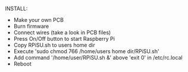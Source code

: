 INSTALL:

* Make your own PCB
* Burn firmware
* Connect wires (take a look in PCB files)
* Press On/Off button to start Raspberry Pi
* Copy RPiSU.sh to users home dir
* Execute 'sudo chmod 766 /home/users home dir/RPiSU.sh'
* Add command '/home/user/RPiSU.sh &' above 'exit 0' in /etc/rc.local
* Reboot
